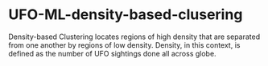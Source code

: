 # UFO-ML-density-based-clusering
Density-based Clustering locates regions of high density that are separated from one another by regions of low density. Density, in this context, is defined as the number of UFO sightings done all across globe.
